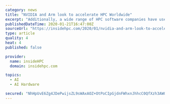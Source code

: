 ```yaml
---
category: news
title: "NVIDIA and Arm look to accelerate HPC Worldwide"
excerpt: "Additionally, a wide range of HPC software companies have used NVIDIA CUDA-X libraries to build GPU-enabled management and monitoring tools that run on Arm-based servers. There is a renaissance in high performance computing,” said NVIDIA CEO Jensen Huang. “Breakthroughs in machine learning and AI are redefining scientific methods and ..."
publishedDateTime: 2020-01-21T16:47:00Z
sourceUrl: "https://insidehpc.com/2020/01/nvidia-and-arm-look-to-accelerate-hpc-worldwide/"
type: article
quality: 4
heat: 4
published: false

provider:
  name: insideHPC
  domain: insidehpc.com

topics:
  - AI
  - AI Hardware

secured: "NhHpUvE6Zg4JDePwijsZL9sWAxAOZ+OtPoCIpGjdnFWhxnJhhcC0QfXzh3AWOCSuP4xkzsMmWyLEE43RMRqT48oWvPDOn2N+J7OCvIQMZJUXPY8puyIicWmYhHDyDuk28QE7tWoBzpRSNDDcM9jFSSJ4JlKYYZWJxlmicikR90I56pQUVexeN8qnkbIO6PjULDjKtVFawHxY0tiIjpymByFddx7LAAKsp/b0ISqZkD45ZDhIKlO+epVq/FyPvKxIh2H1NZlsIlx6ikcWKjM6X/mWBX/idAJ8nDY14qPIrO3bOaGIvUAOrT+dwLw/TBxqF8u6p2xTXYVrCOQW73km8/P5gKvGVRAXKMBJzvQl7SAr9HAk/Vso2QOhZYFlGzCI7u0duQNGIASJkLWf7T6/Tyl/aHQoVRb2z2W5cpnjcTXHnuPJEfpy0jmHZe3VcXv1BRXvC2d0tPzu2VWldvmOqQ==;zQCeWSckduyEtnB1IZFFGQ=="
---
```


